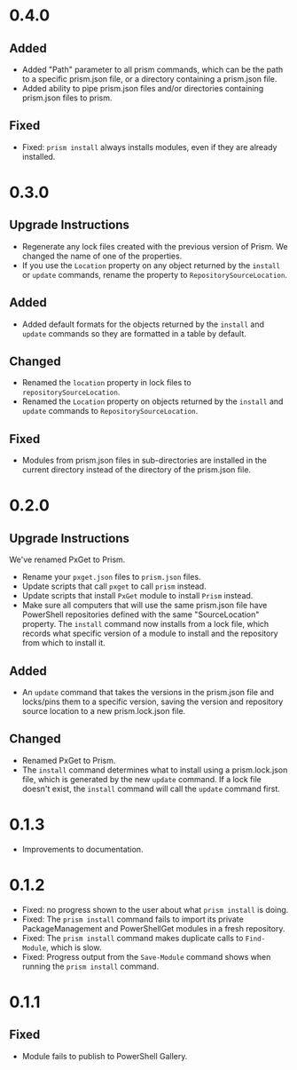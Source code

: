 # 0.4.0

## Added

* Added "Path" parameter to all prism commands, which can be the path to a specific prism.json file, or a directory
  containing a prism.json file.
* Added ability to pipe prism.json files and/or directories containing prism.json files to prism.

## Fixed

* Fixed: `prism install` always installs modules, even if they are already installed.


# 0.3.0

## Upgrade Instructions

* Regenerate any lock files created with the previous version of Prism. We changed the name of one of the properties.
* If you use the `Location` property on any object returned by the `install` or `update` commands, rename the property
  to `RepositorySourceLocation`.

## Added

* Added default formats for the objects returned by the `install` and `update` commands so they are formatted in a table
by default.

## Changed

* Renamed the `location` property in lock files to `repositorySourceLocation`.
* Renamed the `Location` property on objects returned by the `install` and `update` commands to
`RepositorySourceLocation`.

## Fixed

* Modules from prism.json files in sub-directories are installed in the current directory instead of the directory of
  the prism.json file.


# 0.2.0

## Upgrade Instructions

We've renamed PxGet to Prism.

* Rename your `pxget.json` files to `prism.json` files.
* Update scripts that call `pxget` to call `prism` instead.
* Update scripts that install `PxGet` module to install `Prism` instead.
* Make sure all computers that will use the same prism.json file have PowerShell repositories defined with the same
  "SourceLocation" property. The `install` command now installs from a lock file, which records what specific version of
  a module to install and the repository from which to install it.

## Added

* An `update` command that takes the versions in the prism.json file and locks/pins them to a specific version, saving
  the version and repository source location to a new prism.lock.json file.

## Changed

* Renamed PxGet to Prism.
* The `install` command determines what to install using a prism.lock.json file, which is generated by the new `update`
  command. If a lock file doesn't exist, the `install` command will call the `update` command first.


# 0.1.3

* Improvements to documentation.


# 0.1.2

* Fixed: no progress shown to the user about what `prism install` is doing.
* Fixed: The `prism install` command fails to import its private PackageManagement and PowerShellGet modules in a
fresh repository.
* Fixed: The `prism install` command makes duplicate calls to `Find-Module`, which is slow.
* Fixed: Progress output from the `Save-Module` command shows when running the `prism install` command.


# 0.1.1

## Fixed

* Module fails to publish to PowerShell Gallery. 